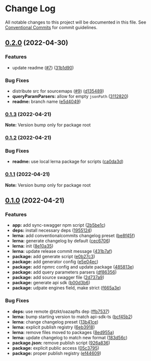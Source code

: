 # Change Log

All notable changes to this project will be documented in this file.
See [Conventional Commits](https://conventionalcommits.org) for commit guidelines.

## [0.2.0](https://github.com/tzkt/api-sdk-ts/compare/v0.1.2...v0.2.0) (2022-04-30)


### Features

* update readme ([#7](https://github.com/tzkt/api-sdk-ts/issues/7)) ([31b1d90](https://github.com/tzkt/api-sdk-ts/commit/31b1d90baa7f1926f8d1541ac64faebc4eafce97))


### Bug Fixes

* distribute src for sourcemaps ([#9](https://github.com/tzkt/api-sdk-ts/issues/9)) ([d135489](https://github.com/tzkt/api-sdk-ts/commit/d135489ac53b92bf57af2709c026eb5e1c52eb35))
* **queryParamParsers:** allow for empty `jsonPath` ([3112820](https://github.com/tzkt/api-sdk-ts/commit/31128205047d6daddcb6af716d7a1c5683140f54))
* **readme:** branch name ([e5d4049](https://github.com/tzkt/api-sdk-ts/commit/e5d4049eac97d6372d5c0cef29e74db3af77b337))



### [0.1.3](https://github.com/tzkt/api-sdk-ts/compare/v0.1.2...v0.1.3) (2022-04-21)

**Note:** Version bump only for package root





### [0.1.2](https://github.com/tzkt/api-sdk-ts/compare/v0.1.1...v0.1.2) (2022-04-21)


### Bug Fixes

* **readme:** use local lerna package for scripts ([ca0da3d](https://github.com/tzkt/api-sdk-ts/commit/ca0da3dd39e8f16bf7621b5b92231767a599e38a))



### [0.1.1](https://github.com/tzkt/api-sdk-ts/compare/v0.1.0...v0.1.1) (2022-04-21)

**Note:** Version bump only for package root





## [0.1.0](https://github.com/tzkt/api-sdk-ts/compare/v0.0.10...v0.1.0) (2022-04-21)


### Features

* **app:** add sync-swagger npm script ([2b5be1c](https://github.com/tzkt/api-sdk-ts/commit/2b5be1c959d1dbc6a512710c77468c86e4193af4))
* **deps:** install necessary deps ([1955124](https://github.com/tzkt/api-sdk-ts/commit/1955124f5ca99be25666cbbfb128387f60b3f041))
* **lerna:** add conventionalcommits changelog preset ([be8f45f](https://github.com/tzkt/api-sdk-ts/commit/be8f45fa12ebbc75661e968f41ccaa4dc5efd358))
* **lerna:** generate changelog by default ([cec6706](https://github.com/tzkt/api-sdk-ts/commit/cec6706a7fbfa9710fdaa38cb23fdf5fe1bd62f1))
* **lerna:** init ([8e10a35](https://github.com/tzkt/api-sdk-ts/commit/8e10a358a8b0b7727e6c6afec92ab5d51c615ba9))
* **lerna:** update release commit message ([431b7af](https://github.com/tzkt/api-sdk-ts/commit/431b7af2818d7f38d64f5e6d51198f899faec4b1))
* **package:** add generate script ([e0b27c3](https://github.com/tzkt/api-sdk-ts/commit/e0b27c3af3a244d80662f3ab943d112d682d31bb))
* **package:** add generator config ([e5e04ec](https://github.com/tzkt/api-sdk-ts/commit/e5e04ec9f7ae2a121001da9abd7a325d55d2efe4))
* **package:** add npmrc config and update package ([485813e](https://github.com/tzkt/api-sdk-ts/commit/485813e18bcc054ae61ccc6ce4898cd3ba6c42be))
* **package:** add query parameters parsers ([df86356](https://github.com/tzkt/api-sdk-ts/commit/df863565e6be9914d557d3b6c0202843156777fe))
* **package:** add source swagger file ([2d737a9](https://github.com/tzkt/api-sdk-ts/commit/2d737a94673c2eace56bf7ebcaedde37b42bcba8))
* **package:** generate api sdk ([b00d3b6](https://github.com/tzkt/api-sdk-ts/commit/b00d3b69b7c15bf70b119933580d3c46e82459de))
* **package:** udpate engines field, make strict ([f665a3e](https://github.com/tzkt/api-sdk-ts/commit/f665a3ef8d841a1fd0dfa86f68165b5668bf7dad))


### Bug Fixes

* **deps:** use remote @tzkt/oazapfts dep ([ffb7537](https://github.com/tzkt/api-sdk-ts/commit/ffb7537d19d87ddece87eda0947945c6641cd917))
* **lerna:** bump starting version to match api-sdk-ts ([bcf45b2](https://github.com/tzkt/api-sdk-ts/commit/bcf45b22aaf7fdde07f44311163bf53d6d0e6521))
* **lerna:** change changelog preset ([13b41ce](https://github.com/tzkt/api-sdk-ts/commit/13b41ce65159f2f829dba20f51053a9b7fbaaa97))
* **lerna:** explicit publish registry ([6eb3918](https://github.com/tzkt/api-sdk-ts/commit/6eb3918df282543bd61f3f9fb087e7aada4af462))
* **lerna:** remove files moved to packages ([8ed955a](https://github.com/tzkt/api-sdk-ts/commit/8ed955a8250ea1783a884d32499d79aecbca3f49))
* **lerna:** update changelog to match new format ([183d56c](https://github.com/tzkt/api-sdk-ts/commit/183d56ca579b355e994d12b2800caefcfbde815f))
* **package.json:** remove publish script ([926a836](https://github.com/tzkt/api-sdk-ts/commit/926a836a9c136ea54b463b189883d7522058cb3e))
* **package:** explicit public access ([05c3795](https://github.com/tzkt/api-sdk-ts/commit/05c37955cbfef1502bfe7fd50db7c7cf4d340565))
* **package:** proper publish registry ([ef44609](https://github.com/tzkt/api-sdk-ts/commit/ef446093fd260a4461b8a8b47dc1be8dac79450b))
